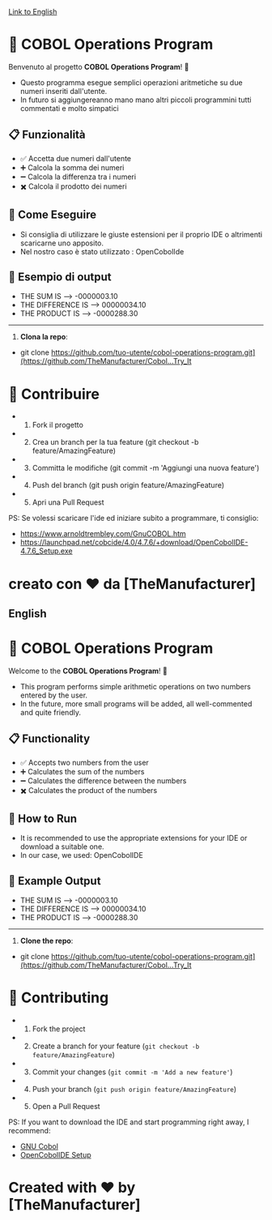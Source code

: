 [Link to English](#english)

# 🚀 COBOL Operations Program

Benvenuto al progetto **COBOL Operations Program**! 🎉 
- Questo programma esegue semplici operazioni aritmetiche su due numeri inseriti dall'utente.
- In futuro si aggiungereanno mano mano altri piccoli programmini tutti commentati e molto simpatici

## 📋 Funzionalità

- ✅ Accetta due numeri dall'utente
- ➕ Calcola la somma dei numeri
- ➖ Calcola la differenza tra i numeri
- ✖️ Calcola il prodotto dei numeri

## 🚀 Come Eseguire
- Si consiglia di utilizzare le giuste estensioni per il proprio IDE o altrimenti scaricarne uno apposito.
- Nel nostro caso è stato utilizzato : OpenCobolIde


## 🚀 Esempio di output
- THE SUM IS -->  -0000003.10
- THE DIFFERENCE IS -->  00000034.10
- THE PRODUCT IS -->  -0000288.30

-----

1. **Clona la repo**:
- git clone https://github.com/tuo-utente/cobol-operations-program.git](https://github.com/TheManufacturer/Cobol...Try_It

# 🤝 Contribuire
- 1. Fork il progetto
- 2. Crea un branch per la tua feature (git checkout -b feature/AmazingFeature)
- 3. Committa le modifiche (git commit -m 'Aggiungi una nuova feature')
- 4. Push del branch (git push origin feature/AmazingFeature)
- 5. Apri una Pull Request

PS: Se volessi scaricare l'ide ed iniziare subito a programmare, ti consiglio:
- https://www.arnoldtrembley.com/GnuCOBOL.htm
- https://launchpad.net/cobcide/4.0/4.7.6/+download/OpenCobolIDE-4.7.6_Setup.exe

# creato con ❤️ da [TheManufacturer]

## English

# 🚀 COBOL Operations Program

Welcome to the **COBOL Operations Program**! 🎉 
- This program performs simple arithmetic operations on two numbers entered by the user.
- In the future, more small programs will be added, all well-commented and quite friendly.

## 📋 Functionality

- ✅ Accepts two numbers from the user
- ➕ Calculates the sum of the numbers
- ➖ Calculates the difference between the numbers
- ✖️ Calculates the product of the numbers

## 🚀 How to Run

- It is recommended to use the appropriate extensions for your IDE or download a suitable one.
- In our case, we used: OpenCobolIDE

## 🚀 Example Output

- THE SUM IS -->  -0000003.10
- THE DIFFERENCE IS -->  00000034.10
- THE PRODUCT IS -->  -0000288.30

---

1. **Clone the repo**:
-  git clone https://github.com/tuo-utente/cobol-operations-program.git](https://github.com/TheManufacturer/Cobol...Try_It

# 🤝 Contributing

- 1. Fork the project
- 2. Create a branch for your feature (`git checkout -b feature/AmazingFeature`)
- 3. Commit your changes (`git commit -m 'Add a new feature'`)
- 4. Push your branch (`git push origin feature/AmazingFeature`)
- 5. Open a Pull Request

PS: If you want to download the IDE and start programming right away, I recommend:
- [GNU Cobol](https://www.arnoldtrembley.com/GnuCOBOL.htm)
- [OpenCobolIDE Setup](https://launchpad.net/cobcide/4.0/4.7.6/+download/OpenCobolIDE-4.7.6_Setup.exe)

# Created with ❤️ by [TheManufacturer]
